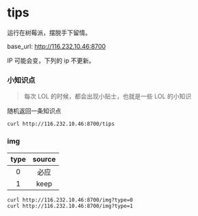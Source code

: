 # tips
 
运行在树莓派，摆脱手下留情。

base_url: http://116.232.10.46:8700

IP 可能会变，下列的 ip 不更新。

### 小知识点

> 每次 LOL 的时候，都会出现小贴士，也就是一些 LOL 的小知识

随机返回一条知识点

```
curl http://116.232.10.46:8700/tips
``` 
### img

|   type | source |
| :---: |   :---: |
|   0    |  必应      |
|   1    |  keep      |

```
curl http://116.232.10.46:8700/img?type=0
curl http://116.232.10.46:8700/img?type=1
```



